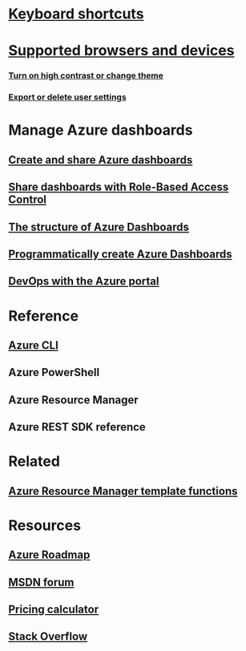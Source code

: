 # [Keyboard shortcuts](azure-portal-keyboard-shortcuts.md)
# [Supported browsers and devices](../azure-preview-portal-supported-browsers-devices.md)
### [Turn on high contrast or change theme](azure-portal-change-theme-high-contrast.md)
### [Export or delete user settings](azure-portal-export-delete-settings.md)
# Manage Azure dashboards
## [Create and share Azure dashboards](azure-portal-dashboards.md)
## [Share dashboards with Role-Based Access Control](azure-portal-dashboard-share-access.md)
## [The structure of Azure Dashboards](azure-portal-dashboards-structure.md)
## [Programmatically create Azure Dashboards](azure-portal-dashboards-create-programmatically.md)
## [DevOps with the Azure portal](tutorial-azureportal-devops.md)
# Reference
## [Azure CLI](https://docs.microsoft.com/en-us/azure/xplat-cli-install)
## Azure PowerShell
## Azure Resource Manager
## Azure REST SDK reference

# Related
## [Azure Resource Manager template functions](../azure-resource-manager/resource-group-template-functions.md)

# Resources
## [Azure Roadmap](https://azure.microsoft.com/roadmap/?category=monitoring-management)
## [MSDN forum](https://social.msdn.microsoft.com/Forums/en-US/home?forum=windowsazuremanagement) 
## [Pricing calculator](https://azure.microsoft.com/pricing/calculator/)
## [Stack Overflow](http://stackoverflow.com/questions/tagged/azure-management-portal)





